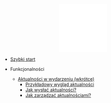 <a href="/#">
  <img src="assets/harcmap.svg" alt="HarcMap logo" width="150" style="display: block; margin: auto">
</a>

* [Szybki start](quick-start.md)

* Funkcjonalności
  * [Aktualności w wydarzeniu (wkrótce)](features/notifications.md)
    * [Przykładowy wygląd aktualności](features/notifications.md#przykładowy-wygląd-aktualności)
    * [Jak wysłać aktualności?](features/notifications.md#jak-wysłać-aktualności)
    * [Jak zarządzać aktualnościami?](features/notifications.md#jak-zarządzać-aktualnościami)

[//]: # (  * [Zaawansowane ustawienia punktu]&#40;features/advanced-point-settings.md&#41;)
[//]: # (  * [Plecak drużyny]&#40;features/backpack.md&#41;)
[//]: # (  * [Zarządzanie użytkownikami]&#40;features/users-management.md&#41;)
[//]: # (  * [Zarządzanie wydarzeniami]&#40;features/events-management.md&#41;)

[//]: # (* Poradniki)
[//]: # (  *  [Jak stworzyć pierwsze wydarzenie?]&#40;tutorials/first-event.md&#41;)
